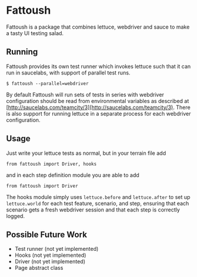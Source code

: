 Fattoush
========

Fattoush is a package that combines lettuce, webdriver and sauce to make a tasty UI testing salad.


Running
-------

Fattoush provides its own test runner which invokes lettuce such that it can run in saucelabs, with support of parallel test runs.

    $ fattoush --parallel=webdriver

By default Fattoush will run sets of tests in series with webdriver configuration should be read from environmental variables as described at [http://saucelabs.com/teamcity/3](http://saucelabs.com/teamcity/3). There is also support for running lettuce in a separate process for each webdriver configuration.

Usage
-----

Just write your lettuce tests as normal, but in your terrain file add

    from fattoush import Driver, hooks

and in each step definition module you are able to add

    from fattoush import Driver

The hooks module simply uses `lettuce.before` and `lettuce.after` to set up `lettuce.world` for each test feature, scenario, and step, ensuring that each scenario gets a fresh webdriver session and that each step is correctly logged.


Possible Future Work
--------------------

 - Test runner (not yet implemented)
 - Hooks (not yet implemented)
 - Driver (not yet implemented)
 - Page abstract class